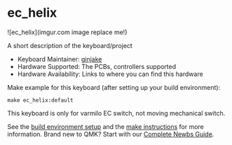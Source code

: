 # ec_helix

![ec_helix](imgur.com image replace me!)

A short description of the keyboard/project

* Keyboard Maintainer: [ginjake](https://github.com/yourusername)
* Hardware Supported: The PCBs, controllers supported
* Hardware Availability: Links to where you can find this hardware

Make example for this keyboard (after setting up your build environment):

    make ec_helix:default

This keyboard is only for varmilo EC switch, not moving mechanical switch.

See the [build environment setup](https://docs.qmk.fm/#/getting_started_build_tools) and the [make instructions](https://docs.qmk.fm/#/getting_started_make_guide) for more information. Brand new to QMK? Start with our [Complete Newbs Guide](https://docs.qmk.fm/#/newbs).
